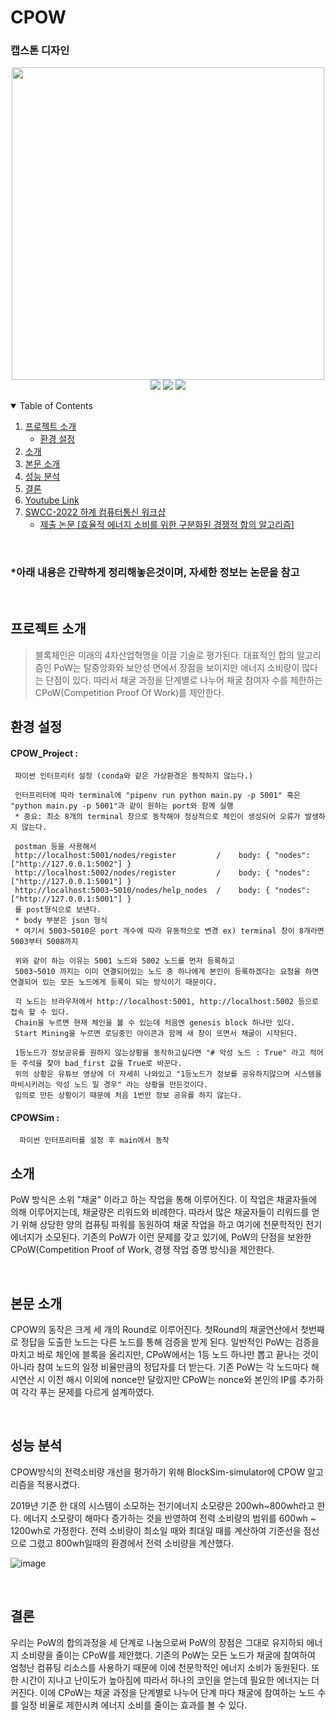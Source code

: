 # CPOW
### 캡스톤 디자인

<p align="center">
<img width="500px" src="https://user-images.githubusercontent.com/29851772/204193128-3dabef53-47d2-474e-b7ac-9a62d4c4e55d.png">
<br>
<img src="https://img.shields.io/badge/Python-3776AB?style=flat-square&logo=Python&logoColor=white"/>
<img src="https://img.shields.io/badge/Flask-2C2255?style=flat-square&logo=Flask&logoColor=white"/>
<img src="https://img.shields.io/badge/BlockChain-121D33?style=flat-square&logo=Bitcoin-SV&logoColor=white"/>
<br>
</p>

<!-- TABLE OF CONTENTS -->
<details open="open">
  <summary>Table of Contents</summary>
  <ol>
    <li>
      <a href="#프로젝트-소개">프로젝트 소개</a>
      <ul>
        <li><a href="#환경-설정">환경 설정</a></li>
      </ul>
    </li>
    <li><a href="#소개">소개</a></li>
    <li><a href="#본문-소개">본문 소개</a></li>
    <li><a href="#성능-분석">성능 분석</a></li>
    <li><a href="#결론">결론</a></li>
    <li><a href="https://www.youtube.com/watch?v=EDSXQ_lxfdk">Youtube Link</a></li>
    <li>
      <a href="http://sigin.or.kr/sub03/sub0304.php?category=2&view=detail&no=207">SWCC-2022 하계 컴퓨터통신 워크샵 </a>
      <ul>
        <li><a href="https://docs.google.com/document/d/1nnVXEC1I44jRgMOuP6NDb3Ae1qBIoDUg/edit">제출 논문 [효율적 에너지 소비를 위한 구분화된 경쟁적 합의 알고리즘]</a></li>
      </ul>
    </li>
  </ol>
</details>

<br>

### *아래 내용은 간략하게 정리해놓은것이며, 자세한 정보는 논문을 참고

<br>

## 프로젝트 소개
 > 블록체인은 미래의 4차산업혁명을 이끌 기술로 평가된다. 대표적인 합의 알고리즘인 PoW는 탈중앙화와 보안성 면에서 장점을 보이지만 에너지 소비량이 많다는 단점이 있다. 따라서 채굴 과정을 단계별로 나누어 채굴 참여자 수를 제한하는 CPoW(Competition Proof Of Work)를 제안한다. 

## 환경 설정
  #### CPOW_Project : 
     파이썬 인터프리터 설정 (conda와 같은 가상환경은 동작하지 않는다.)
     
     인터프리터에 따라 terminal에 "pipenv run python main.py -p 5001" 혹은 "python main.py -p 5001"과 같이 원하는 port와 함께 실행
     * 중요: 최소 8개의 terminal 창으로 동작해야 정상적으로 체인이 생성되어 오류가 발생하지 않는다.
     
     postman 등을 사용해서
     http://localhost:5001/nodes/register         /    body: { "nodes":["http://127.0.0.1:5002"] }
     http://localhost:5002/nodes/register         /    body: { "nodes":["http://127.0.0.1:5001"] }
     http://localhost:5003~5010/nodes/help_nodes  /    body: { "nodes":["http://127.0.0.1:5001"] }
     를 post형식으로 보낸다. 
     * body 부분은 json 형식
     * 여기서 5003~5010은 port 개수에 따라 유동적으로 변경 ex) terminal 창이 8개라면 5003부터 5008까지 
     
     위와 같이 하는 이유는 5001 노드와 5002 노드를 먼저 등록하고 
     5003~5010 까지는 이미 연결되어있는 노드 중 하나에게 본인이 등록하겠다는 요청을 하면 연결되어 있는 모든 노드에게 등록이 되는 방식이기 때문이다.
     
     각 노드는 브라우저에서 http://localhost:5001, http://localhost:5002 등으로 접속 할 수 있다. 
     Chain을 누르면 현재 체인을 볼 수 있는데 처음엔 genesis block 하나만 있다.
     Start Mining을 누르면 로딩중인 아이콘과 함께 새 창이 뜨면서 채굴이 시작된다. 

     1등노드가 정보공유를 원하지 않는상황을 동작하고싶다면 "# 악성 노드 : True" 라고 적어둔 주석을 찾아 bad_first 값을 True로 바꾼다.
     위의 상황은 유튜브 영상에 더 자세히 나와있고 "1등노드가 정보를 공유하지않으며 시스템을 마비시키려는 악성 노드 일 경우" 라는 상황을 만든것이다.
     임의로 만든 상황이기 때문에 처음 1번만 정보 공유를 하지 않는다.
     
  #### CPOWSim :
      파이썬 인터프리터를 설정 후 main에서 동작


## 소개
PoW 방식은 소위 "채굴" 이라고 하는 작업을 통해 이루어진다. 이 작업은 채굴자들에 의해 이루어지는데, 채굴량은 리워드와 비례한다. 따라서 많은 채굴자들이 리워드를 얻기 위해 상당한 양의 컴퓨팅 파워를 동원하여 채굴 작업을 하고 여기에 천문학적인 전기 에너지가 소모된다. 기존의 PoW가 이런 문제를 갖고 있기에, PoW의 단점을 보완한 CPoW(Competition Proof of Work, 경쟁 작업 증명 방식)을 제안한다.

<br>

## 본문 소개
CPOW의 동작은 크게 세 개의 Round로 이루어진다. 첫Round의 채굴연산에서 첫번째로 정답을 도출한 노드는 다른 노드를 통해 검증을 받게 된다. 일반적인 PoW는 검증을 마치고 바로 체인에 블록을 올리지만, CPoW에서는 1등 노드 하나만 뽑고 끝나는 것이 아니라 참여 노드의 일정 비율만큼의 정답자를 더 받는다. 기존 PoW는 각 노드마다 해시연산 시 이전 해시 이외에 nonce만 달랐지만 CPoW는 nonce와 본인의 IP를 추가하여 각각 푸는 문제를 다르게 설계하였다.

<br>

## 성능 분석
CPOW방식의 전력소비량 개선을 평가하기 위해 BlockSim-simulator에 CPOW 알고리즘을 적용시켰다.

2019년 기준 한 대의 시스템이 소모하는 전기에너지 소모량은 200wh~800wh라고 한다. 에너지 소모량이 해마다 증가하는 것을 반영하여 전력 소비량의 범위를 600wh ~ 1200wh로 가정한다. 전력 소비량이 최소일 때와 최대일 때를 계산하여 기준선을 점선으로 그렸고 800wh일때의 환경에서 전력 소비량을 계산했다. 

![image](https://user-images.githubusercontent.com/29851990/174718162-5d22fb5c-eb26-4e5b-b9b1-b74c46e7400d.png)

<br>

## 결론
우리는 PoW의 합의과정을 세 단계로 나눔으로써 PoW의 장점은 그대로 유지하되 에너지 소비량을 줄이는 CPoW를 제안했다. 기존의 PoW는 모든 노드가 채굴에 참여하여 엄청난 컴퓨팅 리소스를 사용하기 때문에 이에 천문학적인 에너지 소비가 동원된다. 또한 시간이 지나고 난이도가 높아짐에 따라서 하나의 코인을 얻는데 필요한 에너지는 더 커진다. 이에 CPoW는 채굴 과정을 단계별로 나누어 단계 마다 채굴에 참여하는 노드 수를 일정 비율로 제한시켜 에너지 소비를 줄이는 효과를 볼 수 있다. 
